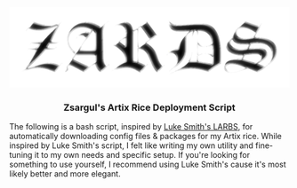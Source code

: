 ![ZARDS](/img/ZARDS.png)

**<h3 align="center">Zsargul's Artix Rice Deployment Script</h3>**

The following is a bash script, inspired by [Luke Smith's LARBS](https://github.com/LukeSmithxyz/LARBS), for automatically downloading config files & packages for my Artix rice. While inspired by Luke Smith's script, I felt like writing my own utility and fine-tuning it to my own needs and specific setup. If you're looking for something to use yourself, I recommend using Luke Smith's cause it's most likely better and more elegant.
